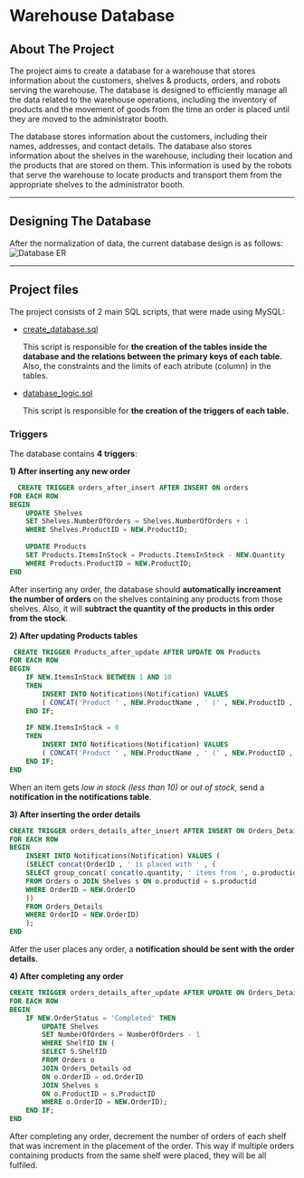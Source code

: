 # Warehouse Database
## About The Project
The project aims to create a database for a warehouse that stores information about the customers, shelves & products, orders, and robots serving the warehouse. The database is designed to efficiently manage all the data related to the warehouse operations, including the inventory of products and the movement of goods from the time an order is placed until they are moved to the administrator booth.<br>

The database stores information about the customers, including their names, addresses, and contact details. The database also stores information about the shelves in the warehouse, including their location and the products that are stored on them. This information is used by the robots that serve the warehouse to locate products and transport them from the appropriate shelves to the administrator booth.

<hr> 

## Designing The Database
After the normalization of data, the current database design is as follows:
![Database ER](https://github.com/abdoitman/warehouse-database/assets/77892920/5a9a61f3-ce9f-465a-8848-cfe67e892b60)

<hr> 

## Project files
The project consists of 2 main SQL scripts, that were made using MySQL:
  * [create_database.sql](https://github.com/abdoitman/warehouse-database/blob/main/create_database.sql)

    This script is responsible for __the creation of the tables inside the database and the relations between the primary keys of each table.__ Also, the constraints and the limits of each atribute (column) in the tables.
  * [database_logic.sql](https://github.com/abdoitman/warehouse-database/blob/main/database_logic.sql)

    This script is responsible for __the creation of the triggers of each table.__

### Triggers
The database contains __4 triggers__:

  __1) After inserting any new order__
  
```sql
  CREATE TRIGGER orders_after_insert AFTER INSERT ON orders
FOR EACH ROW
BEGIN
    UPDATE Shelves
    SET Shelves.NumberOfOrders = Shelves.NumberOfOrders + 1
    WHERE Shelves.ProductID = NEW.ProductID;
    
	UPDATE Products
	SET Products.ItemsInStock = Products.ItemsInStock - NEW.Quantity
	WHERE Products.ProductID = NEW.ProductID;
END
```
After inserting any order, the database should **automatically increament the number of orders** on the shelves containing any products from those shelves. Also, it will **subtract the quantity of the products in this order from the stock**.

  __2) After updating Products tables__
 
```sql
 CREATE TRIGGER Products_after_update AFTER UPDATE ON Products
FOR EACH ROW
BEGIN
	IF NEW.ItemsInStock BETWEEN 1 AND 10
    THEN
		INSERT INTO Notifications(Notification) VALUES
		( CONCAT('Product ' , NEW.ProductName , ' (' , NEW.ProductID , ') is low in stock. [' , NEW.ItemsInStock , ' items left.]') );
	END IF;
    
	IF NEW.ItemsInStock = 0
    THEN
		INSERT INTO Notifications(Notification) VALUES
		( CONCAT('Product ' , NEW.ProductName , ' (' , NEW.ProductID , ') ' , 'is out of stock.') );
	END IF;
END
```
 When an item gets *low in stock (less than 10)* or *out of stock*, send a **notification in the notifications table**.
 
  __3) After inserting the order details__
  
```sql
CREATE TRIGGER orders_details_after_insert AFTER INSERT ON Orders_Details
FOR EACH ROW
BEGIN
    INSERT INTO Notifications(Notification) VALUES (
    (SELECT concat(OrderID , ' is placed with ' , (
    SELECT group_concat( concat(o.quantity, ' items from ', o.productid, ' in shelf ', s.shelfid) SEPARATOR ' & ')
    FROM Orders o JOIN Shelves s ON o.productid = s.productid
	WHERE OrderID = NEW.OrderID
    ))
    FROM Orders_Details
	WHERE OrderID = NEW.OrderID)
    );
END
```
Atfer the user places any order, a **notification should be sent with the order details**.

  __4) After completing any order__
  
```sql
CREATE TRIGGER orders_details_after_update AFTER UPDATE ON Orders_Details
FOR EACH ROW
BEGIN
	IF NEW.OrderStatus = 'Completed' THEN
		UPDATE Shelves
		SET NumberOfOrders = NumberOfOrders - 1
		WHERE ShelfID IN (
		SELECT S.ShelfID
		FROM Orders o
		JOIN Orders_Details od
		ON o.OrderID = od.OrderID
		JOIN Shelves s
		ON o.ProductID = s.ProductID
		WHERE o.OrderID = NEW.OrderID);
	END IF;
END
```
After completing any order, decrement the number of orders of each shelf that was increment in the placement of the order. 
This way if multiple orders containing products from the same shelf were placed, they will be all fulfiled.
